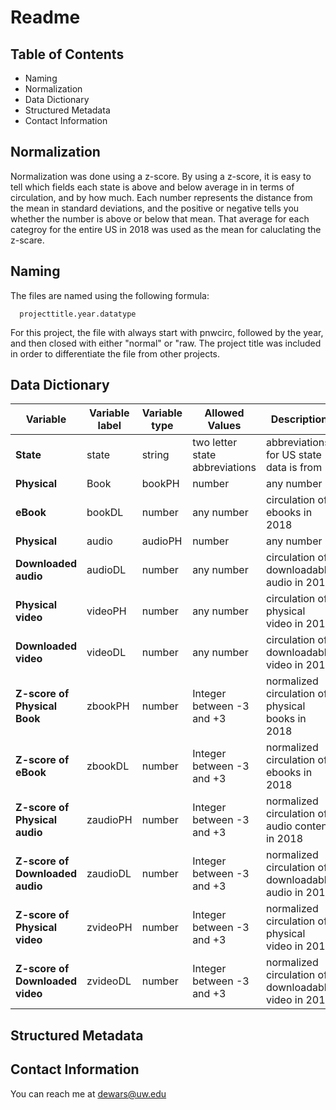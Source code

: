 # Readme



## Table of Contents

- Naming
- Normalization
- Data Dictionary
- Structured Metadata
- Contact Information

## Normalization

Normalization was done using a z-score. By using a z-score, it is easy to tell which fields each state is above and below average in in terms of circulation, and by how much. Each number represents the distance from the mean in standard deviations, and the positive or negative tells you whether the number is above or below that mean. That average for each categroy for the entire US in 2018 was used as the mean for caluclating the z-scare. 

## Naming

The files are named using the following formula: 

      projecttitle.year.datatype
      
For this project, the file with always start with pnwcirc, followed by the year, and then closed with either "normal" or "raw. The project title was included in order to differentiate the file from other projects. 


## Data Dictionary

| **Variable** | **Variable label** | **Variable type** | **Allowed Values** | **Description** |
| --- | --- | --- | --- | --- |
| **State** |	state |	string |	two letter state abbreviations | abbreviations for US state data is from |
| **Physical** | Book |	bookPH |	number |	any number |	circulation of physical books in 2018 |
| **eBook** |	bookDL |	number |	any number | circulation of ebooks in 2018 |
| **Physical** | audio |	audioPH |	number	|any number | circulation of audio content in 2018| 
| **Downloaded audio** |	audioDL |	number |	any number |	circulation of downloadable audio in 2018 |
| **Physical video** |	videoPH	| number |	any number |	circulation of physical video in 2018 |
| **Downloaded video**|	videoDL |	number |	any number |	circulation of downloadable video in 2018 |
| **Z-score of Physical Book** |	zbookPH |	number |	Integer between -3 and +3 |	normalized circulation of physical books in 2018 |
| **Z-score of eBook** |	zbookDL	| number |	Integer between -3 and +3 |	normalized circulation of ebooks in 2018 |
| **Z-score of Physical audio** |	zaudioPH |	number |	Integer between -3 and +3 |	normalized circulation of audio content in 2018 |
| **Z-score of Downloaded audio** |	zaudioDL	| number	| Integer between -3 and +3	| normalized circulation of downloadable audio in 2018 |
| **Z-score of Physical video** | zvideoPH |	number	| Integer between -3 and +3	| normalized circulation of physical video in 2018 |
| **Z-score of Downloaded video** | 	zvideoDL |	number |	Integer between -3 and +3	| normalized circulation of downloadable video in 2018 |


## Structured Metadata


## Contact Information

You can reach me at dewars@uw.edu
